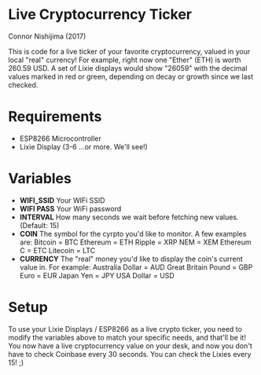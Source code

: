 # Live Cryptocurrency Ticker
Connor Nishijima (2017)

This is code for a live ticker of your favorite cryptocurrency, valued in your local "real" currency!
For example, right now one "Ether" (ETH) is worth 260.59 USD. A set of Lixie displays would show "26059" with the decimal values marked in red or green, depending on decay or growth since we last checked.

# Requirements

- ESP8266 Microcontroller
- Lixie Display (3-6 ...or more. We'll see!)

# Variables

- **WIFI_SSID** Your WIFi SSID
- **WIFI PASS** Your WiFi password
- **INTERVAL** How many seconds we wait before fetching new values. (Default: 15)
- **COIN** The symbol for the cyrpto you'd like to monitor. A few examples are:
   Bitcoin    = BTC
   Ethereum   = ETH
   Ripple     = XRP
   NEM        = XEM
   Ethereum C = ETC
   Litecoin   = LTC   
- **CURRENCY** The "real" money you'd like to display the coin's current value in. For example:
  Australia Dollar    = AUD
  Great Britain Pound = GBP
  Euro                = EUR
  Japan Yen           = JPY
  USA Dollar          = USD

# Setup

To use your Lixie Displays / ESP8266 as a live crypto ticker, you need to modify the variables above to match your specific needs, and that'll be it! You now have a live cryptocurrency value on your desk, and now you don't have to check Coinbase every 30 seconds. You can check the Lixies every 15! ;)
